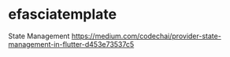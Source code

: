 # efasciatemplate

State Management
https://medium.com/codechai/provider-state-management-in-flutter-d453e73537c5
